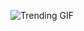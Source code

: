 
<!-- GIF_SECTION -->
![Trending GIF](https://media4.giphy.com/media/v1.Y2lkPThiYjIxNzcycXoxbXUxazAxdzNwNmZ3ZG5vdzg2azUwazJwcnllazdnNjF6anN5MCZlcD12MV9naWZzX3NlYXJjaCZjdD1n/rrsMWkp9shbXJPA2D6/giphy.gif)
<!-- END_GIF_SECTION -->
